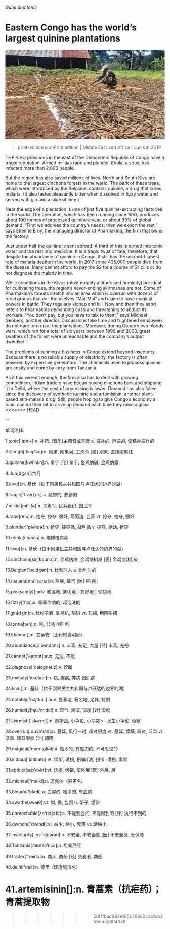 ###### Guns and tonic

# Eastern Congo has the world’s largest quinine plantations 

![image](images/20190608_MAP005_0.jpg) 

> print-edition iconPrint edition | Middle East and Africa | Jun 8th 2019 

THE KIVU provinces in the east of the Democratic Republic of Congo have a tragic reputation. Armed militias rape and plunder. Ebola, a virus, has infected more than 2,000 people. 

But the region has also saved millions of lives. North and South Kivu are home to the largest cinchona forests in the world. The bark of these trees, which were introduced by the Belgians, contains quinine, a drug that cures malaria. (It also tastes pleasantly bitter when dissolved in fizzy water and served with gin and a slice of lime.) 

Near the edge of a plantation is one of just five quinine-extracting factories in the world. The operation, which has been running since 1961, produces about 100 tonnes of processed quinine a year, or about 30% of global demand. “First we address the country’s needs, then we export the rest,” says Etienne Erny, the managing director of Pharmakina, the firm that owns the factory. 

Just under half the quinine is sent abroad. A third of this is turned into tonic water and the rest into medicine. It is a tragic twist of fate, therefore, that despite the abundance of quinine in Congo, it still has the second-highest rate of malaria deaths in the world. In 2017 some 435,000 people died from the disease. Many cannot afford to pay the $2 for a course of 21 pills or do not diagnose the malady in time. 

While conditions in the Kivus (most notably altitude and humidity) are ideal for cultivating trees, the region’s never-ending skirmishes are not. Some of Pharmakina’s forests stretch into an area which is overrun with dozens of rebel groups that call themselves “Mai-Mai” and claim to have magical powers in battle. They regularly kidnap and kill. Now and then they send letters to Pharmakina demanding cash and threatening to abduct its workers. “You don’t pay, but you have to talk to them,” says Michael Gebbers, another director. Discussions take time and frightened employees do not dare turn up at the plantations. Moreover, during Congo’s two bloody wars, which ran for a total of six years between 1996 and 2003, great swathes of the forest were unreachable and the company’s output dwindled. 

The problems of running a business in Congo extend beyond insecurity. Because there is no reliable supply of electricity, the factory is often powered by expensive generators. The chemicals used to process quinine are costly and come by lorry from Tanzania.  

As if this weren’t enough, the firm also has to deal with growing competition. Indian traders have begun buying cinchona bark and shipping it to Delhi, where the cost of processing is lower. Demand has also fallen since the discovery of synthetic quinine and artemisinin, another plant-based anti-malaria drug. Still, people hoping to give Congo’s economy a tonic can do their bit to drive up demand each time they raise a glass. 
<<<<<<< HEAD

-- 

 单词注释:

1.tonic['tɒnik]:n. 补药, (音乐)主调音或基音 a. 滋补的, 声调的, 使精神振作的 

2.Congo['kɔŋ^әu]:n. 刚果, 刚果河, 工夫茶 [建] 刚果, 直接刚果红 

3.quinine[kwi'ni:n]:n. 奎宁 [化] 奎宁; 金鸡纳碱; 金鸡纳霜 

4.Jun[dʒʌn]:六月 

5.kivu[]:n. 基伏（位于刚果民主共和国与卢旺达的边界的湖） 

6.tragic['trædʒik]:a. 悲惨的, 悲剧的 

7.militia[mi'liʃә]:n. 义勇军, 民兵组织, 国民军 

8.rape[reip]:n. 抢夺, 掠夺, 强奸, 葡萄渣, 芸苔 vt. 掠夺, 抢夺, 强奸 

9.plunder['plʌndә]:n. 抢夺, 掠夺品, 战利品 v. 掠夺, 抢劫, 抢夺 

10.ebola[i'bəulə]:n. 埃博拉病毒 

11.kivu[]:n. 基伏（位于刚果民主共和国与卢旺达的边界的湖） 

12.cinchona[siŋ'kәunә]:n. 金鸡纳树, 金鸡纳树皮 [医] 金鸡纳[树]皮 

13.Belgian['beldʒәn]:n. 比利时人 a. 比利时的 

14.malaria[mә'lєәriә]:n. 疟疾, 瘴气 [医] 疟[疾] 

15.pleasantly[]:adv. 和蔼地, 亲切地；友好地；愉快地 

16.fizzy['fizi]:a. 嘶嘶作响的, 起泡沫的 

17.gin[dʒin]:n. 杜松子酒, 轧棉机, 陷阱 vt. 轧棉, 用陷阱捕 

18.tonne[tʌn]:n. 吨, 公吨 [经] 吨 

19.Etienne[]:n. 艾蒂安（比利时发明家） 

20.abundance[ә'bʌndәns]:n. 丰富, 充足, 大量 [经] 丰富, 充裕 

21.cannot['kænɒt]:aux. 无法, 不能 

22.diagnose['daiәgnәuz]:v. 诊断 

23.malady['mælәdi]:n. 病, 疾病, 弊病 [医] 病 

24.kivu[]:n. 基伏（位于刚果民主共和国与卢旺达的边界的湖） 

25.notably['nәjtbәli]:adv. 显著地, 著名地, 尤其, 特别 

26.humidity[hju:'miditi]:n. 湿气, 潮湿, 湿度 [计] 湿度 

27.skirmish['skә:miʃ]:n. 前哨战, 小争论, 小冲突 vi. 发生小争论, 侦察 

28.overrun[.әuvә'rʌn]:n. 蔓延, 风行一时, 超过限度 vt. 蔓延, 蹂躏, 超过, 泛滥 vi. 泛滥, 超载限度 [计] 超限 

29.magical['mædʒikәl]:a. 魔术的, 有魔力的, 不可思议的 

30.kidnap['kidnæp]:vt. 绑架, 诱拐, 拐骗 [法] 拐带, 诱拐, 绑架 

31.abduct[æb'dʌkt]:vt. 诱拐, 绑架, 使外展 [医] 外展, 展 

32.michael['maikl]:n. 迈克尔（男子名） 

33.bloody['blʌdi]:a. 血腥的, 嗜杀的, 有血的 

34.swathe[sweiθ]:vt. 绑, 裹, 包围 n. 带子, 绷带 

35.unreachable[ʌn'ri:tʃәbl]:a. 不能到达的, 不能得到的 [计] 执行不到的 

36.dwindle['dwindl]:vi. 减少, 缩小, 衰落 vt. 使缩小 

37.insecurity[.insi'kjuәrәti]:n. 不安全, 不安全感 [医] 不安全感, 无保障 

38.Tanzania[.tænzә'ni:ә]:n. 坦桑尼亚 

39.trader['treidә]:n. 商人, 商船 [经] 交易者, 商船 

40.delhi['deli]:n. 德里（印度城市名） 

41.artemisinin[]:n. 青蒿素（抗疟药）；青蒿提取物 
=======
>>>>>>> 50f1fbac684ef65c788c2c3b1cb359dd2a904378

